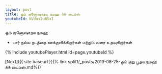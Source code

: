 ```yaml
---
layout: post
title: ஓம் குனோஷாதய நமஹ ௧௧ டைம்ஸ்
youtubeId: NVdux2u6SxI
---
```

 
 
 ஓம் குனோஷாதய நமஹ  
 
 -  யார் நல்ல நடத்தை ஊக்குவிக்கிறார்கள் மற்றும் வளர உதவுகிறார்கள் 
 
  
 
  
 
 
 
 
 
 


{% include youtubePlayer.html id=page.youtubeId %}
 
[Next]({{ site.baseurl }}{% link  split1/_posts/2013-08-25-ஓம் குறு பூதய நமஹ ௧௧ டைம்ஸ்.md%})
 
